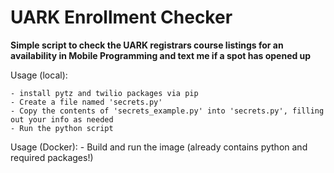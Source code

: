 # UARK Enrollment Checker

**Simple script to check the UARK registrars course listings for an availability in Mobile Programming and text me if a spot has opened up**

Usage (local):

	- install pytz and twilio packages via pip
	- Create a file named 'secrets.py'
	- Copy the contents of 'secrets_example.py' into 'secrets.py', filling out your info as needed
	- Run the python script

Usage (Docker):
	- Build and run the image (already contains python and required packages!)
